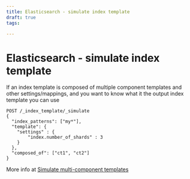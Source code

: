 ```yaml
---
title: Elasticsearch - simulate index template
draft: true
tags: 

---
```

# Elasticsearch - simulate index template
If an index template is composed of multiple component templates and other settings/mappings, and you want to know what it the output index template you can use

```
POST /_index_template/_simulate
{
  "index_patterns": ["my*"],
  "template": {
    "settings" : {
        "index.number_of_shards" : 3
    }
  },
  "composed_of": ["ct1", "ct2"]
}
```

More info at [Simulate multi-component templates](https://www.elastic.co/guide/en/elasticsearch/reference/current/simulate-multi-component-templates.html)
